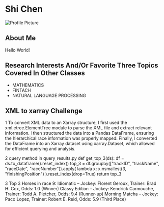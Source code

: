 # Shi Chen
![Profile Picture](../images/ShiChen.png)

## About Me
Hello World!

## Research Interests And/Or Favorite Three Topics Covered In Other Classes
- MATHEMATICS
- FINTACH
- NATURAL LANGUAGE PROCESSING



## XML to xarray Challenge
1 To convert XML data to an Xarray structure, I first used the xml.etree.ElementTree module to parse the XML file and extract relevant information. I then structured the data into a Pandas DataFrame, ensuring the hierarchical race information was properly mapped. Finally, I converted the DataFrame into an Xarray dataset using xarray.Dataset, which allowed for efficient querying and analysis.

2 query method in query_results.py
def get_top_3(ds):
    df = ds.to_dataframe().reset_index()
    top_3 = df.groupby(["trackID", "trackName", "raceDate", "raceNumber"]).apply(
        lambda x: x.nsmallest(3, "finishingPosition")
    ).reset_index(drop=True)
    return top_3

3 Top 3 Horses in race 9:
Idiomatic  – Jockey: Florent Geroux, Trainer: Brad H. Cox, Odds: 1.0 (Winner)
Classy Edition – Jockey: Kendrick Carmouche, Trainer: Todd A. Pletcher, Odds: 9.4 (Runner-up)
Morning Matcha – Jockey: Paco Lopez, Trainer: Robert E. Reid, Odds: 5.9 (Third Place)